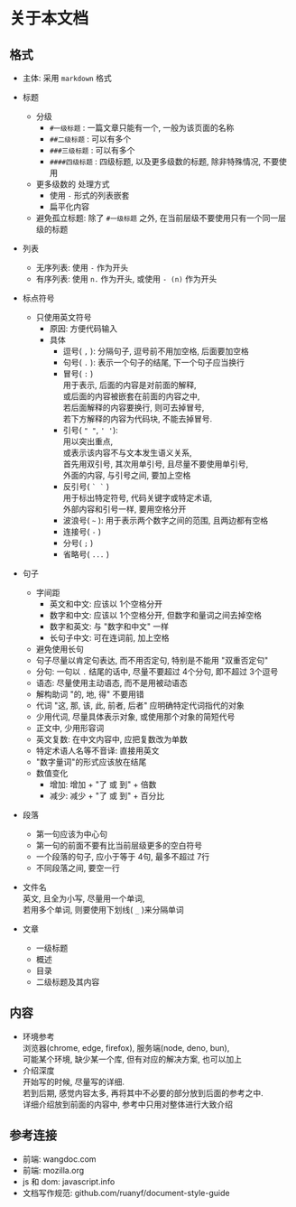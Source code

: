 # 关于本文档
## 格式
  - 主体: 采用 `markdown` 格式

  - 标题
    - 分级
      - `#一级标题` : 一篇文章只能有一个, 一般为该页面的名称
      - `##二级标题` : 可以有多个
      - `###三级标题` : 可以有多个
      - `####四级标题` : 四级标题, 以及更多级数的标题, 除非特殊情况, 不要使用
    - 更多级数的 处理方式
      - 使用 `-` 形式的列表嵌套
      - 扁平化内容
    - 避免孤立标题: 除了 `#一级标题` 之外, 在当前层级不要使用只有一个同一层级的标题

  - 列表
    - 无序列表: 使用 `-` 作为开头  
    - 有序列表: 使用 `n.` 作为开头, 或使用 `- (n)` 作为开头

  - 标点符号
    - 只使用英文符号
      - 原因: 方便代码输入
      - 具体
        - 逗号( `,` ): 分隔句子, 逗号前不用加空格, 后面要加空格
        - 句号( `.` ): 表示一个句子的结尾, 下一个句子应当换行
        - 冒号( `:` )  
          用于表示, 后面的内容是对前面的解释,  
          或后面的内容被嵌套在前面的内容之中,    
          若后面解释的内容要换行, 则可去掉冒号,  
          若下方解释的内容为代码块, 不能去掉冒号.
        - 引号( `" "`, `' '`):   
          用以突出重点,  
          或表示该内容不与文本发生语义关系,  
          首先用双引号, 其次用单引号, 且尽量不要使用单引号,  
          外面的内容, 与引号之间, 要加上空格
        - 反引号( ``` ` ` ``` )  
          用于标出特定符号, 代码关键字或特定术语,  
          外部内容和引号一样, 要用空格分开
        - 波浪号( `~` ): 用于表示两个数字之间的范围, 且两边都有空格
        - 连接号( `-` )
        - 分号( `;` )
        - 省略号( `...` )

  - 句子
    - 字间距
      - 英文和中文: 应该以 1个空格分开
      - 数字和中文: 应该以 1个空格分开, 但数字和量词之间去掉空格
      - 数字和英文: 与 "数字和中文" 一样
      - 长句子中文: 可在连词前, 加上空格
    - 避免使用长句
    - 句子尽量以肯定句表达, 而不用否定句, 特别是不能用 "双重否定句"
    - 分句: 一句以 `.` 结尾的话中, 尽量不要超过 4个分句, 即不超过 3个逗号
    - 语态: 尽量使用主动语态, 而不是用被动语态
    - 解构助词 "的, 地, 得" 不要用错
    - 代词 "这, 那, 该, 此, 前者, 后者" 应明确特定代词指代的对象
    - 少用代词, 尽量具体表示对象, 或使用那个对象的简短代号
    - 正文中, 少用形容词
    - 英文复数: 在中文内容中, 应把复数改为单数
    - 特定术语人名等不音译: 直接用英文
    - "数字量词"的形式应该放在结尾
    - 数值变化  
      - 增加: 增加 + "了 或 到" + 倍数
      - 减少: 减少 + "了 或 到" + 百分比
  
  - 段落
    - 第一句应该为中心句
    - 第一句的前面不要有比当前层级更多的空白符号
    - 一个段落的句子, 应小于等于 4句, 最多不超过 7行
    - 不同段落之间, 要空一行

  - 文件名  
    英文, 且全为小写, 尽量用一个单词,  
    若用多个单词, 则要使用下划线( `_` )来分隔单词 

  - 文章
    - 一级标题
    - 概述
    - 目录
    - 二级标题及其内容

## 内容
  - 环境参考  
    浏览器(chrome, edge, firefox), 服务端(node, deno, bun),  
    可能某个环境, 缺少某一个库, 但有对应的解决方案, 也可以加上
  - 介绍深度  
    开始写的时候, 尽量写的详细.  
    若到后期, 感觉内容太多, 再将其中不必要的部分放到后面的参考之中.  
    详细介绍放到前面的内容中, 参考中只用对整体进行大致介绍  
    
## 参考连接
  - 前端: wangdoc.com
  - 前端: mozilla.org
  - js 和 dom: javascript.info
  - 文档写作规范: github.com/ruanyf/document-style-guide